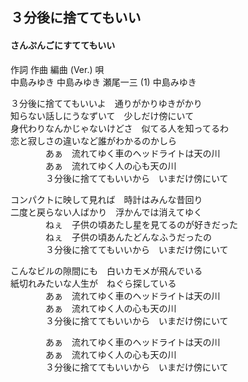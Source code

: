 
## ３分後に捨ててもいい
#### さんぷんごにすててもいい

作詞  作曲  編曲 (Ver.)   唄   
中島みゆき   中島みゆき   瀬尾一三 (1)  中島みゆき   
   
   
３分後に捨ててもいいよ　通りがかりゆきがかり   
知らない話しにうなずいて　少しだけ傍にいて   
身代わりなんかじゃないけどさ　似てる人を知ってるわ   
恋と寂しさの違いなど誰がわかるのかしら   
　　　　あぁ　流れてゆく車のヘッドライトは天の川   
　　　　あぁ　流れてゆく人の心も天の川   
　　　　３分後に捨ててもいいから　いまだけ傍にいて   
   
コンパクトに映して見れば　時計はみんな昔回り   
二度と戻らない人ばかり　浮かんでは消えてゆく   
　　　　ねぇ　子供の頃あたし星を見てるのが好きだった   
　　　　ねぇ　子供の頃あんたどんなふうだったの   
　　　　３分後に捨ててもいいから　いまだけ傍にいて   
   
こんなビルの隙間にも　白いカモメが飛んでいる   
紙切れみたいな人生が　ねぐら探している   
　　　　あぁ　流れてゆく車のヘッドライトは天の川   
　　　　あぁ　流れてゆく人の心も天の川   
　　　　３分後に捨ててもいいから　いまだけ傍にいて   
   
　　　　あぁ　流れてゆく車のヘッドライトは天の川   
　　　　あぁ　流れてゆく人の心も天の川   
　　　　３分後に捨ててもいいから　いまだけ傍にいて   